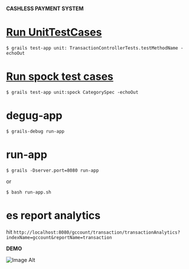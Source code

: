 <b>CASHLESS PAYMENT SYSTEM</b>

[Run UnitTestCases](http://stackoverflow.com/a/2219029/432903)
==============
`$ grails test-app unit: TransactionControllerTests.testMethodName -echoOut`

[Run spock test cases](http://grails101.wordpress.com/2012/04/22/test-grails-application-with-spock/)
=====================
`$ grails test-app unit:spock CategorySpec -echoOut`


degug-app
=========

```
$ grails-debug run-app
```

run-app
=======

```
$ grails -Dserver.port=8080 run-app
```

or
```
$ bash run-app.sh
```

es report analytics
==============
hit `http://localhost:8080/gccount/transaction/transactionAnalytics?indexName=gccount&reportName=transaction`


<b>DEMO</b>

![Image Alt](https://github.com/iPrayag/gccount/gccount-front/raw/master/doc/main.png)





